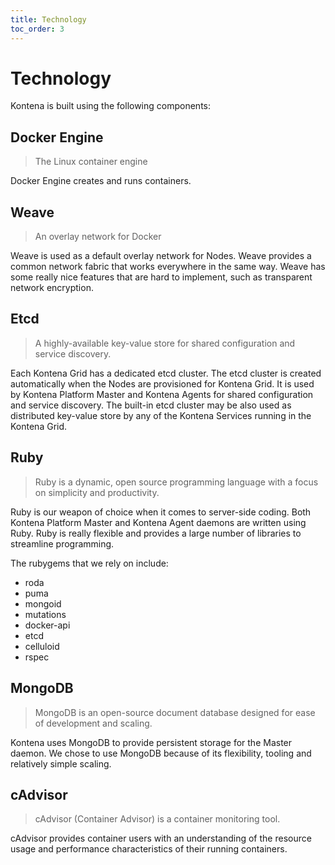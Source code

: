 ```yaml
---
title: Technology
toc_order: 3
---
```


# Technology

Kontena is built using the following components:

## Docker Engine

> The Linux container engine

Docker Engine creates and runs containers.

## Weave

> An overlay network for Docker

Weave is used as a default overlay network for Nodes. Weave provides a common network fabric that works everywhere in the same way. Weave has some really nice features that are hard to implement, such as transparent network encryption.

## Etcd

> A highly-available key-value store for shared configuration and service discovery.

Each Kontena Grid has a dedicated etcd cluster. The etcd cluster is created automatically when the Nodes are provisioned for Kontena Grid. It is used by Kontena Platform Master and Kontena Agents for shared configuration and service discovery. The built-in etcd cluster may be also used as distributed key-value store by any of the Kontena Services running in the Kontena Grid.

## Ruby

> Ruby is a dynamic, open source programming language with a focus on simplicity and productivity.

Ruby is our weapon of choice when it comes to server-side coding. Both Kontena Platform Master and Kontena Agent daemons are written using Ruby. Ruby is really flexible and provides a large number of libraries to streamline programming.

The rubygems that we rely on include:

* roda
* puma
* mongoid
* mutations
* docker-api
* etcd
* celluloid
* rspec

## MongoDB

> MongoDB is an open-source document database designed for ease of development and scaling.

Kontena uses MongoDB to provide persistent storage for the Master daemon. We chose to use MongoDB because of its flexibility, tooling and relatively simple scaling.

## cAdvisor

> cAdvisor (Container Advisor) is a container monitoring tool.

cAdvisor provides container users with an understanding of the resource usage and performance characteristics of their running containers.
